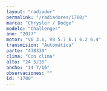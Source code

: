 ```yaml
---
layout: "radiador"
permalink: "/radiadores/1700/"
marca: "Chrysler / Dodge"
modelo: "Challenger"
ano: "2017"
motor: "V6 3.6, V8 5.7 6.1 6.2 6.4"
transmision: "Automática"
parte: "438330"
clima: "Con clima"
alto: "24 5/16"
ancho: "14 7/16"
observaciones: ""
id: "1700"
---
```


